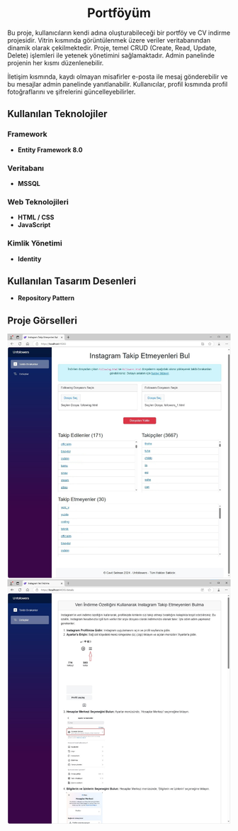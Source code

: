<h1 align="center">Portföyüm</h1>

Bu proje, kullanıcıların kendi adına oluşturabileceği bir portföy ve CV indirme projesidir. Vitrin kısmında görüntülenmek üzere veriler veritabanından dinamik olarak çekilmektedir. Proje, temel CRUD (Create, Read, Update, Delete) işlemleri ile yetenek yönetimini sağlamaktadır. Admin panelinde projenin her kısmı düzenlenebilir. 

İletişim kısmında, kaydı olmayan misafirler e-posta ile mesaj gönderebilir ve bu mesajlar admin panelinde yanıtlanabilir. Kullanıcılar, profil kısmında profil fotoğraflarını ve şifrelerini güncelleyebilirler.

<h2>Kullanılan Teknolojiler</h2>

### Framework
- **Entity Framework 8.0**

### Veritabanı
- **MSSQL**

### Web Teknolojileri
- **HTML / CSS**
- **JavaScript**

### Kimlik Yönetimi
- **Identity**

<h2>Kullanılan Tasarım Desenleri</h2>
<ul>
    <li><strong>Repository Pattern</strong></li>
</ul>

<h2>Proje Görselleri</h2>

![](Unfollowers/wwwroot/readme/1.jpg)
![](Unfollowers/wwwroot/readme/2.jpg)
